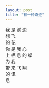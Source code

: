 ```yaml
---
layout: post
title: "有一种奇迹"
---
```

我 是 溪 边  
想 飞  
的 花  
你 是 我 心  
上 栖 息 的 蝶  
为 我  
带 来 飞 翔   
的 讯  
息							  
		

